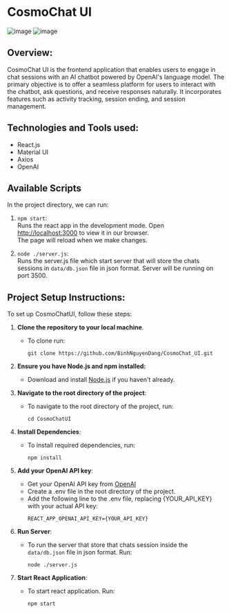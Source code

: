# CosmoChat UI

![image](https://github.com/user-attachments/assets/fcff13be-32f2-49cb-aae1-f19f2326170a)
![image](https://github.com/user-attachments/assets/1bd99b13-cf90-42e7-b979-0696e6d614f3)



## Overview:
CosmoChat UI is the frontend application that enables users to engage in chat sessions with an AI chatbot powered by OpenAI's language model. The primary objective is to offer a seamless platform for users to interact with the chatbot, ask questions, and receive responses naturally. It incorporates features such as activity tracking, session ending, and session management.

## Technologies and Tools used:
* React.js
* Material UI
* Axios
* OpenAI

## Available Scripts

In the project directory, we can run:

1. `npm start`:\
Runs the react app in the development mode.
Open [http://localhost:3000](http://localhost:3000) to view it in our browser.\
The page will reload when we make changes.

1. `node ./server.js`:\
Runs the server.js file which start server that will store the chats sessions in `data/db.json` file in json format.
Server will be running on port 3500.

## Project Setup Instructions:
To set up CosmoChatUI, follow these steps:

1. **Clone the repository to your local machine**.
    - To clone run: 
      ```
      git clone https://github.com/BinhNguyenDang/CosmoChat_UI.git
      ```

2. **Ensure you have Node.js and npm installed:**
    - Download and install [Node.js](https://nodejs.org/en) if you haven't already.

3. **Navigate to the root directory of the project**: 
    - To navigate to the root directory of the project, run: 
      ```
      cd CosmoChatUI
      ```

4. **Install Dependencies**:
    - To install required dependencies, run: 
      ```
      npm install
      ```

5. **Add your OpenAI API key**:
    - Get your OpenAI API key from [OpenAI](https://platform.openai.com/api-keys)
    - Create a .env file in the root directory of the project.
    - Add the following line to the .env file, replacing {YOUR_API_KEY} with your actual API key:
        ```
        REACT_APP_OPENAI_API_KEY={YOUR_API_KEY}
        ```

6. **Run Server**:
   - To run the server that store that chats session inside the `data/db.json` file in json format. Run:
      ```
      node ./server.js
      ```

7. **Start React Application**:
    - To start react application. Run:
      ```
      npm start
      ```
